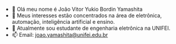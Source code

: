 - 👋 Olá meu nome é João Vitor Yukio Bordin Yamashita
- 👀 Meus interesses estão concentrados na área de eletrônica, automação, inteligência artificial e ensino.
- 🌱 Atualmente sou estudante de engenharia eletrônica na UNIFEI.
- 📫 Email: joao.yamashita@unifei.edu.br

<!---
JoaoYukio/JoaoYukio is a ✨ special ✨ repository because its `README.md` (this file) appears on your GitHub profile.
You can click the Preview link to take a look at your changes.
--->
